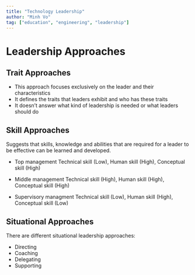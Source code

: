 ```yaml
---
title: "Technology Leadership"
author: "Minh Vo"
tag: ["education", "engineering", "leadership"]
---
```

# **Leadership Approaches**



## **Trait Approaches**



- This approach focuses exclusively on the leader and their characteristics
- It defines the traits that leaders exhibit and who has these traits
- It doesn’t answer what kind of leadership is needed or what leaders should do



## **Skill Approaches**
Suggests that skills, knowledge and abilities that are required for a leader to be effective can be learned and developed.



- Top management Technical skill (Low), Human skill (High), Conceptual skill (High)



- Middle management Technical skill (High), Human skill (High), Conceptual skill (High)



- Supervisory managment Technical skill (Low), Human skill (High), Conceptual skill (Low)



## **Situational Approaches**
There are different situational leadership approaches:
- Directing
- Coaching
- Delegating
- Supporting
